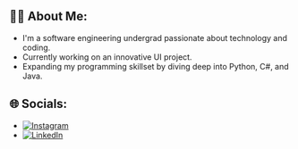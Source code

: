 ## 🧑‍💻 About Me:
- I'm a software engineering undergrad passionate about technology and coding.
- Currently working on an innovative UI project.
- Expanding my programming skillset by diving deep into Python, C#, and Java.

## 🌐 Socials:
- [![Instagram](https://img.shields.io/badge/Instagram-%23E4405F.svg?&style=for-the-badge&logo=instagram&logoColor=white)](https://instagram.com/theek.aka)
- [![LinkedIn](https://img.shields.io/badge/LinkedIn-%230077B5.svg?&style=for-the-badge&logo=linkedin&logoColor=white)](https://linkedin.com/in/theek)
